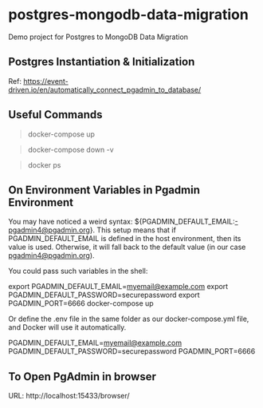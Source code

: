 # postgres-mongodb-data-migration
Demo project for Postgres to MongoDB Data Migration

## Postgres Instantiation & Initialization
Ref: https://event-driven.io/en/automatically_connect_pgadmin_to_database/

## Useful Commands
> docker-compose up

> docker-compose down -v

> docker ps


## On Environment Variables in Pgadmin Environment
You may have noticed a weird syntax: ${PGADMIN_DEFAULT_EMAIL:-pgadmin4@pgadmin.org}. This setup means that if PGADMIN_DEFAULT_EMAIL is defined in the host environment, then its value is used. Otherwise, it will fall back to the default value (in our case pgadmin4@pgadmin.org).

You could pass such variables in the shell:

export PGADMIN_DEFAULT_EMAIL=myemail@example.com
export PGADMIN_DEFAULT_PASSWORD=securepassword
export PGADMIN_PORT=6666
docker-compose up

Or define the .env file in the same folder as our docker-compose.yml file, and Docker will use it automatically.

PGADMIN_DEFAULT_EMAIL=myemail@example.com
PGADMIN_DEFAULT_PASSWORD=securepassword
PGADMIN_PORT=6666

## To Open PgAdmin in browser
URL: http://localhost:15433/browser/

